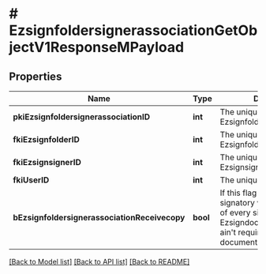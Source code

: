 # # EzsignfoldersignerassociationGetObjectV1ResponseMPayload

## Properties

Name | Type | Description | Notes
------------ | ------------- | ------------- | -------------
**pkiEzsignfoldersignerassociationID** | **int** | The unique ID of the Ezsignfoldersignerassociation |
**fkiEzsignfolderID** | **int** | The unique ID of the Ezsignfolder |
**fkiEzsignsignerID** | **int** | The unique ID of the Ezsignsigner |
**fkiUserID** | **int** | The unique ID of the User |
**bEzsignfoldersignerassociationReceivecopy** | **bool** | If this flag is true. The signatory will receive a copy of every signed Ezsigndocument even if it ain&#39;t required to sign the document. |

[[Back to Model list]](../../README.md#models) [[Back to API list]](../../README.md#endpoints) [[Back to README]](../../README.md)
